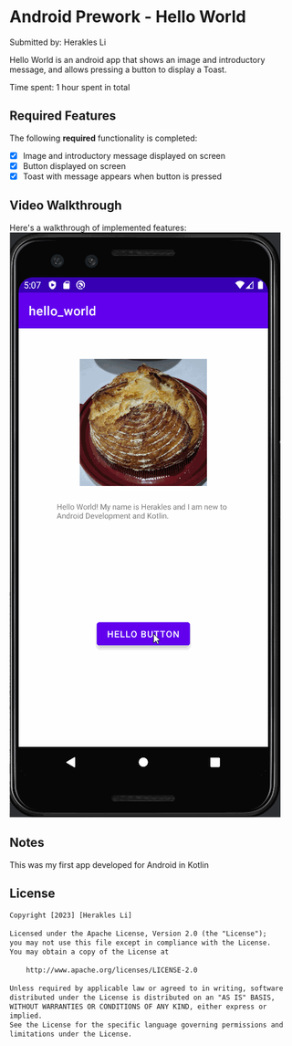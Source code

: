 # Android Prework - Hello World

Submitted by: Herakles Li

Hello World is an android app that shows an image and introductory message, and allows pressing a button to display a Toast.

Time spent: 1 hour spent in total

## Required Features

The following **required** functionality is completed:

* [x] Image and introductory message displayed on screen
* [x] Button displayed on screen
* [x] Toast with message appears when button is pressed

## Video Walkthrough

Here's a walkthrough of implemented features:
![](https://github.com/angularOcean/codepath_prework/blob/main/example.gif)


## Notes

This was my first app developed for Android in Kotlin

## License

    Copyright [2023] [Herakles Li]

    Licensed under the Apache License, Version 2.0 (the "License");
    you may not use this file except in compliance with the License.
    You may obtain a copy of the License at

        http://www.apache.org/licenses/LICENSE-2.0

    Unless required by applicable law or agreed to in writing, software
    distributed under the License is distributed on an "AS IS" BASIS,
    WITHOUT WARRANTIES OR CONDITIONS OF ANY KIND, either express or implied.
    See the License for the specific language governing permissions and
    limitations under the License.
